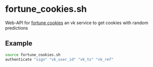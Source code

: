 # fortune_cookies.sh
Web-API for [fortune cookies](https://vk.com/cookie_app) an vk service to get cookies with random predictions

## Example
```bash
source fortune_cookies.sh
authenticate "sign" "vk_user_id" "vk_ts" "vk_ref"
```
